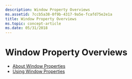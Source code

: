 ```yaml
---
description: Window Property Overviews
ms.assetid: 7ccb5a38-0f9b-4317-9a5e-fcafd75e2e1a
title: Window Property Overviews
ms.topic: concept-article
ms.date: 05/31/2018
---
```


# Window Property Overviews

-   [About Window Properties](about-window-properties.md)
-   [Using Window Properties](using-window-properties.md)

 

 




